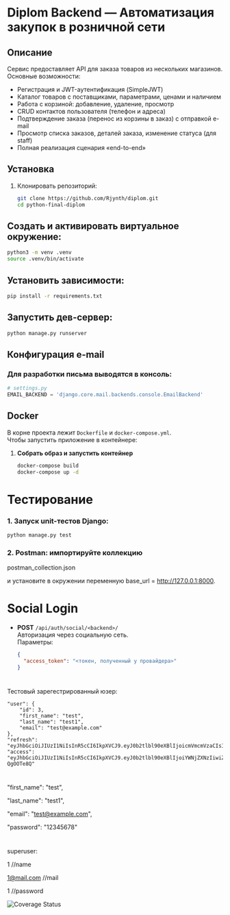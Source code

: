 # Diplom Backend — Автоматизация закупок в розничной сети

## Описание

Сервис предоставляет API для заказа товаров из нескольких магазинов.  
Основные возможности:
- Регистрация и JWT-аутентификация (SimpleJWT)
- Каталог товаров с поставщиками, параметрами, ценами и наличием
- Работа с корзиной: добавление, удаление, просмотр
- CRUD контактов пользователя (телефон и адреса)
- Подтверждение заказа (перенос из корзины в заказ) с отправкой e-mail
- Просмотр списка заказов, деталей заказа, изменение статуса (для staff)
- Полная реализация сценария «end-to-end»


## Установка

1. Клонировать репозиторий:
   ```bash
   git clone https://github.com/Rjynth/diplom.git
   cd python-final-diplom
   ```
## Создать и активировать виртуальное окружение:
```bash
python3 -m venv .venv
source .venv/bin/activate
```
## Установить зависимости:
```bash
pip install -r requirements.txt
```
## Запустить дев-сервер:
```bash
python manage.py runserver
```

## Конфигурация e-mail
### Для разработки письма выводятся в консоль:
```python
# settings.py
EMAIL_BACKEND = 'django.core.mail.backends.console.EmailBackend'
```


## Docker

В корне проекта лежит `Dockerfile` и `docker-compose.yml`.  
Чтобы запустить приложение в контейнере:

1. **Собрать образ и запустить контейнер**  
   ```bash
   docker-compose build
   docker-compose up -d


# Тестирование
### 1.  Запуск unit-тестов Django:

```bash
python manage.py test
```
### 2. Postman: импортируйте коллекцию
postman_collection.json

и установите в окружении переменную base_url = http://127.0.0.1:8000.
#
# Social Login

- **POST** `/api/auth/social/<backend>/`  
  Авторизация через социальную сеть.  
  Параметры:
  ```json
  {
    "access_token": "<токен, полученный у провайдера>"
  }

#                                                                               
#                                                                               
#                                                                               
#                                                                               
#                                                                               
#                                                                               
#                                                                               

Тестовый зарегестрированный юзер:

    "user": {
        "id": 3,
        "first_name": "test",
        "last_name": "test1",
        "email": "test@example.com"
    },
    "refresh": "eyJhbGciOiJIUzI1NiIsInR5cCI6IkpXVCJ9.eyJ0b2tlbl90eXBlIjoicmVmcmVzaCIsImV4cCI6MTc0NTY3OTkyNCwiaWF0IjoxNzQ1NTkzNTI0LCJqdGkiOiI3YWYwMDJmYjA1OTA0NmYxOWE3NGNhMGY1NDMxYjMzMyIsInVzZXJfaWQiOjN9.p1CQ_fhT7fcsDzqcFyTEft3hBCFeZz7IcUjQryVWbvw",
    "access": "eyJhbGciOiJIUzI1NiIsInR5cCI6IkpXVCJ9.eyJ0b2tlbl90eXBlIjoiYWNjZXNzIiwiZXhwIjoxNzQ1NTkzODI0LCJpYXQiOjE3NDU1OTM1MjQsImp0aSI6ImE2NDBiYTQ4YmFkYzQ5ODM5NzRkNjE1OTliYjJhNjAxIiwidXNlcl9pZCI6M30.wvN5LebQok6h0bYID6qfPCjS8e5z3dXgUM-QgOOTe8Q"



#                                                                               
#                                                                               

  "first_name": "test",

  "last_name":  "test1",

  "email":      "test@example.com",

  "password":   "12345678"


#                                                                               
#                                                                               




superuser:

1           //name



1@mail.com    //mail


1             //password




![Coverage Status](https://github.com/hleyn/PythonProject/actions/workflows/coverage.yml/badge.svg)
